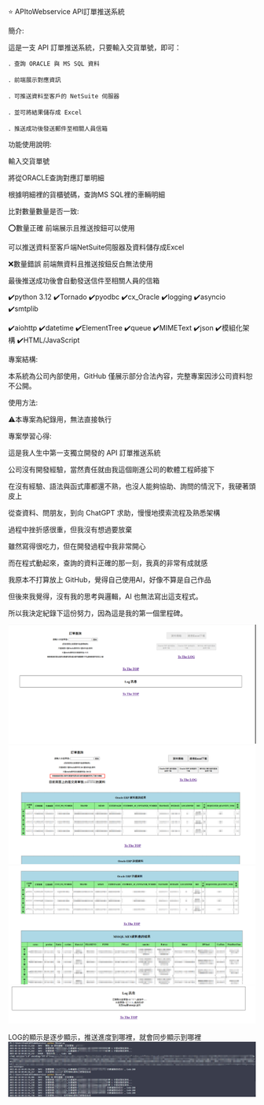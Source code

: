 ⭐ APItoWebservice API訂單推送系統

簡介:

這是一支 API 訂單推送系統，只要輸入交貨單號，即可：

    ．查詢 ORACLE 與 MS SQL 資料

    ．前端展示對應資訊

    ．可推送資料至客戶的 NetSuite 伺服器

    ．並可將結果儲存成 Excel

    ．推送成功後發送郵件至相關人員信箱


功能使用說明:

輸入交貨單號

將從ORACLE查詢對應訂單明細

根據明細裡的貨櫃號碼，查詢MS SQL裡的車輛明細

比對數量數量是否一致:

⭕數量正確  前端展示且推送按鈕可以使用

可以推送資料至客戶端NetSuite伺服器及資料儲存成Excel

❌數量錯誤  前端無資料且推送按鈕反白無法使用

最後推送成功後會自動發送信件至相關人員的信箱

✔️python 3.12 ✔️Tornado ✔️pyodbc ✔️cx_Oracle ✔️logging ✔️asyncio ✔️smtplib

✔️aiohttp ✔️datetime ✔️ElementTree ✔️queue ✔️MIMEText ✔️json ✔️模組化架構 ✔️HTML/JavaScript

專案結構:

本系統為公司內部使用，GitHub 僅展示部分合法內容，完整專案因涉公司資料恕不公開。

使用方法:

⚠️本專案為紀錄用，無法直接執行

專案學習心得:

這是我人生中第一支獨立開發的 API 訂單推送系統

公司沒有開發經驗，當然責任就由我這個剛進公司的軟體工程師接下

在沒有經驗、語法與函式庫都還不熟，也沒人能夠協助、詢問的情況下，我硬著頭皮上

從查資料、問朋友，到向 ChatGPT 求助，慢慢地摸索流程及熟悉架構

過程中挫折感很重，但我沒有想過要放棄

雖然寫得很吃力，但在開發過程中我非常開心

而在程式動起來，查詢的資料正確的那一刻，我真的非常有成就感

我原本不打算放上 GitHub，覺得自己使用AI，好像不算是自己作品

但後來我覺得，沒有我的思考與邏輯，AI 也無法寫出這支程式。

所以我決定紀錄下這份努力，因為這是我的第一個里程碑。

![畫面截圖](screenshot/index.png)
![畫面截圖](screenshot/screen1.png)
![畫面截圖](screenshot/screen2.png)
![畫面截圖](screenshot/LOG.png)

LOG的顯示是逐步顯示，推送進度到哪裡，就會同步顯示到哪裡
![畫面截圖](screenshot/powershell.png)